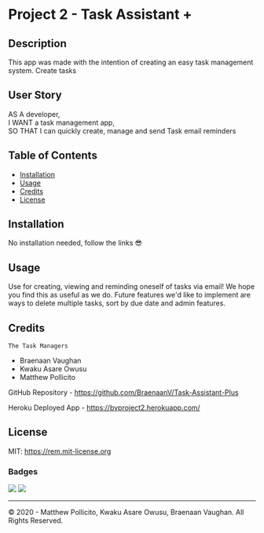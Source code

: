 # Project 2 - Task Assistant +

## Description
This app was made with the intention of creating an easy task management system. Create tasks 

## User Story
AS A developer,  
I WANT a task management app,  
SO THAT I can quickly create, manage and send Task email reminders  

## Table of Contents

* [Installation](#installation)
* [Usage](#usage)
* [Credits](#credits)
* [License](#license)

## Installation
No installation needed, follow the links 😎

## Usage
Use for creating, viewing and reminding oneself of tasks via email! We hope you find this as useful as we do. Future features we'd like to implement are ways to delete multiple tasks, sort by due date and admin features. 

## Credits
`The Task Managers`
* Braenaan Vaughan
* Kwaku Asare Owusu
* Matthew Pollicito

GitHub Repository - https://github.com/BraenaanV/Task-Assistant-Plus

Heroku Deployed App - https://bvproject2.herokuapp.com/

## License
MIT: <https://rem.mit-license.org>

### Badges
![](https://img.shields.io/badge/license-[MIT]-blue.svg)
![](https://img.shields.io/github/languages/top/nielsenjared/badmath)

---
© 2020 - Matthew Pollicito, Kwaku Asare Owusu, Braenaan Vaughan. All Rights Reserved.